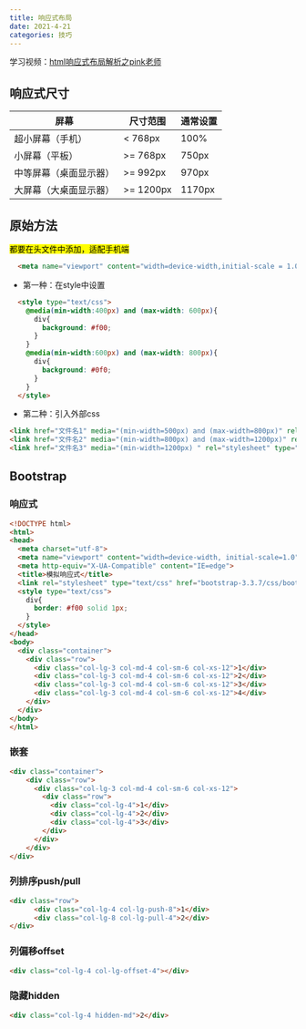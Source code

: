 ```yaml
---
title: 响应式布局
date: 2021-4-21
categories: 技巧
---
```



学习视频：[html响应式布局解析之pink老师]

## 响应式尺寸

| 屏幕                   | 尺寸范围   | 通常设置 |
| ---------------------- | ---------- | -------- |
| 超小屏幕（手机）       | < 768px    | 100%     |
| 小屏幕（平板）         | \>= 768px  | 750px    |
| 中等屏幕（桌面显示器） | \>=  992px | 970px    |
| 大屏幕（大桌面显示器） | \>= 1200px | 1170px   |



## 原始方法

<mark>都要在头文件中添加，适配手机端</mark>

```html
  <meta name="viewport" content="width=device-width,initial-scale = 1.0">
```

- 第一种：在style中设置

```html
  <style type="text/css">
    @media(min-width:400px) and (max-width: 600px){
      div{
        background: #f00;
      }
    }
    @media(min-width:600px) and (max-width: 800px){
      div{
        background: #0f0;
      }
    }
  </style>
```
<!-- more -->
- 第二种：引入外部css

```html
<link href="文件名1" media="(min-width=500px) and (max-width=800px)" rel="stylesheet" type="text/css">
<link href="文件名2" media="(min-width=800px) and (max-width=1200px)" rel="stylesheet" type="text/css">
<link href="文件名3" media="(min-width=1200px) " rel="stylesheet" type="text/css">
```

## Bootstrap

### 响应式

```html
<!DOCTYPE html>
<html>
<head>
  <meta charset="utf-8">
  <meta name="viewport" content="width=device-width, initial-scale=1.0">
  <meta http-equiv="X-UA-Compatible" content="IE=edge">
  <title>模拟响应式</title>
  <link rel="stylesheet" type="text/css" href="bootstrap-3.3.7/css/bootstrap.min.css">
  <style type="text/css">
    div{
      border: #f00 solid 1px;
    }
  </style>
</head>
<body>
  <div class="container">
    <div class="row">
      <div class="col-lg-3 col-md-4 col-sm-6 col-xs-12">1</div>
      <div class="col-lg-3 col-md-4 col-sm-6 col-xs-12">2</div>
      <div class="col-lg-3 col-md-4 col-sm-6 col-xs-12">3</div>
      <div class="col-lg-3 col-md-4 col-sm-6 col-xs-12">4</div>
    </div>
  </div>
</body>
</html>
```

### 嵌套

```html
<div class="container">
    <div class="row">
      <div class="col-lg-3 col-md-4 col-sm-6 col-xs-12">
        <div class="row">
          <div class="col-lg-4">1</div>
          <div class="col-lg-4">2</div>
          <div class="col-lg-4">3</div>
        </div>
      </div>
    </div>
</div>
```

### 列排序push/pull

````html
<div class="row">
      <div class="col-lg-4 col-lg-push-8">1</div>
      <div class="col-lg-8 col-lg-pull-4">2</div>
</div>
````

### 列偏移offset

```html
<div class="col-lg-4 col-lg-offset-4"></div>
```

### 隐藏hidden

```html
<div class="col-lg-4 hidden-md">2</div>
```







[html响应式布局解析之pink老师]: https://www.bilibili.com/video/BV1GJ411n7nq